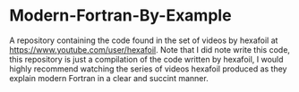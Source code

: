 # Modern-Fortran-By-Example
A repository containing the code found in the set of videos by hexafoil at https://www.youtube.com/user/hexafoil. Note that I did note write this code, this repository is just a compilation of the code written by hexafoil, I would highly recommend watching the series of videos hexafoil produced as they explain  modern Fortran in a clear and succint manner.
